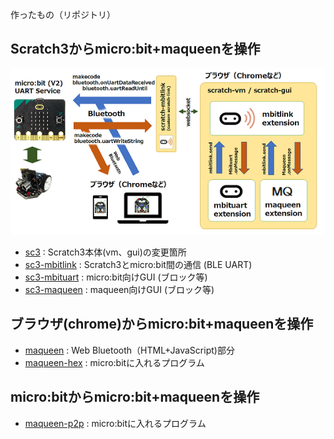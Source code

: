 作ったもの（リポジトリ）

## Scratch3からmicro:bit+maqueenを操作

![](images/mbituart.png)

- [sc3](https://github.com/marron9999/sc3/) : Scratch3本体(vm、gui)の変更箇所
- [sc3-mbitlink](https://github.com/marron9999/sc3-mbitlink/) : Scratch3とmicro:bit間の通信 (BLE UART)
- [sc3-mbituart](https://github.com/marron9999/sc3-mbituart/) : micro:bit向けGUI (ブロック等)
- [sc3-maqueen](https://github.com/marron9999/sc3-maqueen/) : maqueen向けGUI (ブロック等)

## ブラウザ(chrome)からmicro:bit+maqueenを操作

- [maqueen](https://github.com/marron9999/maqueen/) : Web Bluetooth（HTML+JavaScript)部分
- [maqueen-hex](https://github.com/marron9999/maqueen-hex/) : micro:bitに入れるプログラム

## micro:bitからmicro:bit+maqueenを操作

- [maqueen-p2p](https://github.com/marron9999/maqueen-p2p/) : micro:bitに入れるプログラム

